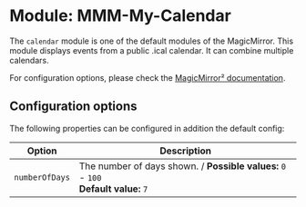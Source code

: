 # Module: MMM-My-Calendar

The `calendar` module is one of the default modules of the MagicMirror.
This module displays events from a public .ical calendar. It can combine multiple calendars.

For configuration options, please check the [MagicMirror² documentation](https://docs.magicmirror.builders/modules/calendar.html).

## Configuration options

The following properties can be configured in addition the default config:


| Option                       | Description
| ---------------------------- | -----------
| `numberOfDays`               | The number of days shown. / **Possible values:** `0` - `100` <br> **Default value:** `7`

